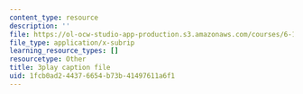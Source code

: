 ```yaml
---
content_type: resource
description: ''
file: https://ol-ocw-studio-app-production.s3.amazonaws.com/courses/6-189-multicore-programming-primer-january-iap-2007/1fcb0ad244376654b73b41497611a6f1_0a1EYZLXQRM.srt
file_type: application/x-subrip
learning_resource_types: []
resourcetype: Other
title: 3play caption file
uid: 1fcb0ad2-4437-6654-b73b-41497611a6f1
---
```

